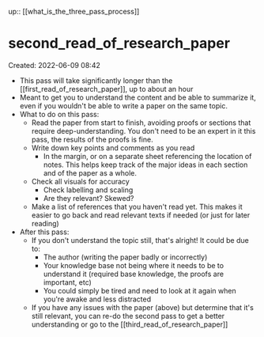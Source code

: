 up:: [[what_is_the_three_pass_process]]

# second_read_of_research_paper
Created: 2022-06-09 08:42

- This pass will take significantly longer than the [[first_read_of_research_paper]], up to about an hour
- Meant to get you to understand the content and be able to summarize it, even if you wouldn't be able to write a paper on the same topic.
- What to do on this pass:
	- Read the paper from start to finish, avoiding proofs or sections that require deep-understanding. You don't need to be an expert in it this pass, the results of the proofs is fine.
	- Write down key points and comments as you read
		- In the margin, or on a separate sheet referencing the location of notes. This helps keep track of the major ideas in each section and of the paper as a whole.
	- Check all visuals for accuracy
		- Check labelling and scaling
		- Are they relevant? Skewed?
	- Make a list of references that you haven't read yet. This makes it easier to go back and read relevant texts if needed (or just for later reading)
- After this pass:
	- If you don't understand the topic still, that's alright! It could be due to: 
		- The author (writing the paper badly or incorrectly)
		- Your knowledge base not being where it needs to be to understand it (required base knowledge, the proofs are important, etc)
		- You could simply be tired and need to look at it again when you're awake and less distracted
	- If you have any issues with the paper (above) but determine that it's still relevant, you can re-do the second pass to get a better understanding or go to the [[third_read_of_research_paper]]
